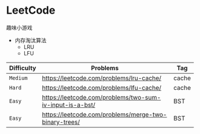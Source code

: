 # LeetCode
趣味小游戏

* 内存淘汰算法
    * LRU
    * LFU

| Difficulty | Problems                                                 | Tag    |
| ---------- | -------------------------------------------------------- | ------ |
| `Medium`   | https://leetcode.com/problems/lru-cache/                 | cache  |
| `Hard`     | https://leetcode.com/problems/lfu-cache/                 | cache  |
| `Easy`     | https://leetcode.com/problems/two-sum-iv-input-is-a-bst/ | BST    |
| `Easy`     | https://leetcode.com/problems/merge-two-binary-trees/    | BST    |
